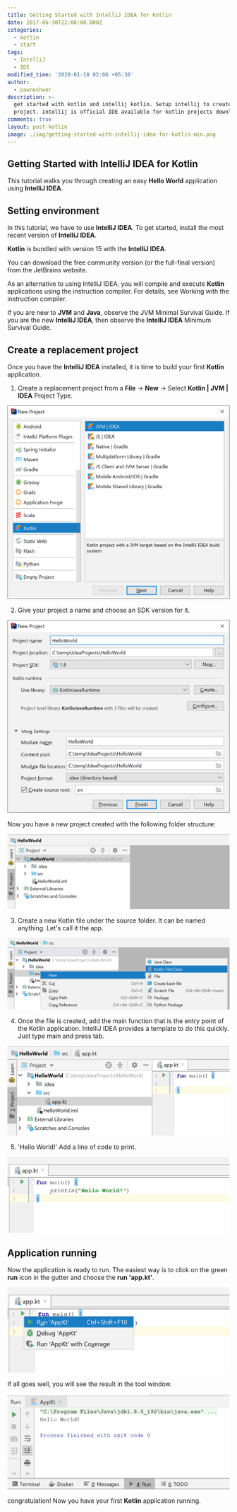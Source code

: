 ```yaml
---
title: Getting Started with IntelliJ IDEA for Kotlin
date: 2017-06-30T22:06:00.000Z
categories:
  - kotlin
  - start
tags:
  - IntelliJ
  - IDE
modified_time: '2020-01-10 02:06 +05:30'
author:
  - pawneshwer
description: >-
  get started with kotlin and intellij kotlin. Setup intellij to create kotlin
  project. intellij is official IDE available for kotlin projects download now
comments: true
layout: post-kotlin
image: ./img/getting-started-with-intellij-idea-for-kotlin-min.png
---
```


## Getting Started with IntelliJ IDEA for Kotlin

This tutorial walks you through creating an easy **Hello World** application
using **IntelliJ IDEA**.

Setting environment
-------------------

In this tutorial, we have to use **IntelliJ IDEA**. To get started, install the
most recent version of **IntelliJ IDEA**.

**Kotlin** is bundled with version 15 with the **IntelliJ IDEA**.

You can download the free community version (or the full-final version) from the
JetBrains website.

As an alternative to using IntelliJ IDEA, you will compile and execute
**Kotlin** applications using the instruction compiler. For details, see Working
with the instruction compiler.

If you are new to **JVM** and **Java**, observe the JVM Minimal Survival Guide.
If you are the new **IntelliJ IDEA**, then observe the **IntelliJ IDEA** Minimum
Survival Guide.

Create a replacement project
----------------------------

Once you have the **IntelliJ IDEA** installed, it is time to build your first
**Kotlin** application.

1.  Create a replacement project from a **File** -\> **New** -\> Select **Kotlin
    \| JVM \| IDEA** Project Type.
	
[![Kotlin New Project](img/new_project_step1.png)](img/new_project_step1.png)

2.  Give your project a name and choose an SDK version for it.

[![Kotlin Project Name](img/project_name.png)](img/project_name.png)

Now you have a new project created with the following folder structure:

[![Kotlin Folder Structure](img/folders.png)](img/folders.png)

3.  Create a new Kotlin file under the source folder. It can be named anything.
    Let's call it the app.

[![Kotlin New File](img/new_file.png)](img/new_file.png)

4.  Once the file is created, add the main function that is the entry point of
    the Kotlin application. IntelliJ IDEA provides a template to do this
    quickly. Just type main and press tab.
	
[![Kotlin Main Fun](img/main.png)](img/main.png)

5.  'Hello World!' Add a line of code to print.

[![Kotlin Hello World](img/hello_world.png)](img/hello_world.png)

Application running
-------------------

Now the application is ready to run. The easiest way is to click on the green
**run** icon in the gutter and choose the **run 'app.kt'**.

[![Kotlin Run App](img/run_default.png)](img/run_default.png)

If all goes well, you will see the result in the tool window.

[![Kotlin Run Output](img/run_window.png)](img/run_window.png)

congratulation! Now you have your first **Kotlin** application running.

